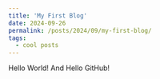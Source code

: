 ```yaml
---
title: 'My First Blog'
date: 2024-09-26
permalink: /posts/2024/09/my-first-blog/
tags:
  - cool posts
---
```


Hello World! And Hello GitHub!
